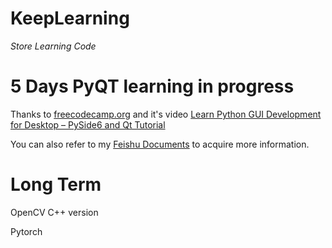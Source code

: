 # KeepLearning
_Store Learning Code_

# **5 Days PyQT learning in progress**

Thanks to [freecodecamp.org](freecodecamp.org) and it's video [Learn Python GUI Development for Desktop – PySide6 
and Qt Tutorial](https://www.youtube.com/watch?v=Z1N9JzNax2k&t=452s)

You can also refer to my [Feishu Documents](https://olfzx08roi.feishu.cn/wiki/VSpswZJUSiSwBgkiu46cWct6nWc)
to acquire more information.

# **Long Term**
OpenCV C++ version

Pytorch 
